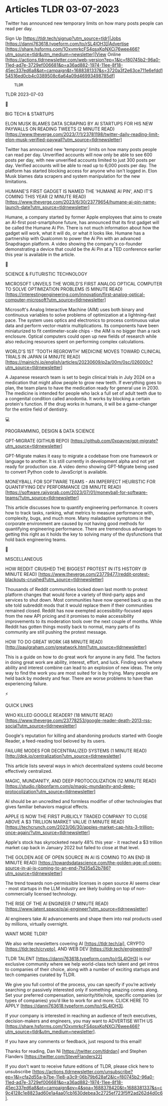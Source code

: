 # Articles TLDR 03-07-2023

Twitter has announced new temporary limits on how many posts people
can read per day.  

Sign Up [https://tldr.tech/signup?utm_source=tldr]|Jobs
[https://danni763618.typeform.com/to/rSL4lOH3]|Advertise
[https://share.hsforms.com/1OxvmrkcFS4qsxKpNXCi76wee466?utm_source=tldr&utm_medium=newsletter]|View
Online
[https://actions.tldrnewsletter.com/web-version?ep=1&lc=f80745b2-96a0-11ed-ad7e-3729ef006681&p=a36ad882-1974-11ee-8f18-45ec337ed6a8&pt=campaign&t=1688381337&s=3720a3f2e63ce711e6efdd154516ed0cb4c0389508c6a64a09d46993498785df]


		TLDR 

TLDR 2023-07-03

📱 

BIG TECH & STARTUPS

ELON MUSK BLAMES DATA SCRAPING BY AI STARTUPS FOR HIS NEW PAYWALLS ON
READING TWEETS (2 MINUTE READ)
[https://www.theverge.com/2023/7/1/23781198/twitter-daily-reading-limit-elon-musk-verified-paywall?utm_source=tldrnewsletter]

Twitter has announced new 'temporary' limits on how many posts people
can read per day. Unverified accounts will now only be able to see 600
posts per day, with new unverified accounts limited to just 300 posts
per day. Verified accounts will be able to read up to 6,000 posts per
day. The platform has started blocking access for anyone who isn't
logged in. Elon Musk blames data scrapers and system manipulation for
the new limitations. 

HUMANE'S FIRST GADGET IS NAMED THE 'HUMANE AI PIN', AND IT'S COMING
THIS YEAR (2 MINUTE READ)
[https://www.theverge.com/2023/6/30/23779654/humane-ai-pin-name-launch-date?utm_source=tldrnewsletter]

Humane, a company started by former Apple employees that aims to
create an AI-first post-smartphone future, has announced that its
first gadget will be called the Humane Ai Pin. There is not much
information about how the gadget will work, what it will do, or what
it looks like. Humane has a partnership with Qualcomm to power the Ai
Pin with an advanced Snapdragon platform. A video showing the
company's co-founder demonstrating a device that could be the Ai Pin
at a TED conference earlier this year is available in the article. 

🚀 

SCIENCE & FUTURISTIC TECHNOLOGY

MICROSOFT UNVEILS THE WORLD'S FIRST ANALOG OPTICAL COMPUTER TO SOLVE
OPTIMIZATION PROBLEMS (5 MINUTE READ)
[https://interestingengineering.com/innovation/first-analog-optical-computer-microsoft?utm_source=tldrnewsletter]

Microsoft's Analog Interactive Machine (AIM) uses both binary and
continuous variables to solve problems of optimization at a
lightning-fast pace. The system uses optics and electronics to process
continuous value data and perform vector-matrix multiplications. Its
components have been miniaturized to fit centimeter-scale chips - the
AIM is no bigger than a rack enclosure. Optical computers could open
up new fields of research while also reducing resources spent on
performing complex calculations. 

WORLD'S 1ST 'TOOTH REGROWTH' MEDICINE MOVES TOWARD CLINICAL TRIALS IN
JAPAN (4 MINUTE READ)
[https://mainichi.jp/english/articles/20230609/p2a/00m/0sc/026000c?utm_source=tldrnewsletter]

A Japanese research team is set to begin clinical trials in July 2024
on a medication that might allow people to grow new teeth. If
everything goes to plan, the team plans to have the medication ready
for general use in 2030. The medicine is intended for people who lack
a full set of adult teeth due to a congenital condition called
anodontia. It works by blocking a certain protein's function. If the
drug works in humans, it will be a game-changer for the entire field
of dentistry. 

💻 

PROGRAMMING, DESIGN & DATA SCIENCE

GPT-MIGRATE (GITHUB REPO)
[https://github.com/0xpayne/gpt-migrate?utm_source=tldrnewsletter]

GPT-Migrate makes it easy to migrate a codebase from one framework or
language to another. It is still currently in development alpha and
not yet ready for production use. A video demo showing GPT-Migrate
being used to convert Python code to JavaScript is available. 

MONEYBALL FOR SOFTWARE TEAMS - AN IMPERFECT HEURISTIC FOR QUANTIFYING
DEV PERFORMANCE (28 MINUTE READ)
[https://software.rajivprab.com/2023/07/01/moneyball-for-software-teams/?utm_source=tldrnewsletter]

This article discusses how to quantify engineering performance. It
covers how to track tasks, ranking, what metrics to measure
performance with, complexity, bugs, and much more. Many maladaptive
symptoms in the corporate environment are caused by not having good
methods for quantifying engineering performance. There are tremendous
advantages to getting this right as it holds the key to solving many
of the dysfunctions that hold back engineering teams. 

🎁 

MISCELLANEOUS

HOW REDDIT CRUSHED THE BIGGEST PROTEST IN ITS HISTORY (9 MINUTE READ)
[https://www.theverge.com/23779477/reddit-protest-blackouts-crushed?utm_source=tldrnewsletter]

Thousands of Reddit communities locked down last month to protest
platform changes that would force a variety of third-party apps and
services to shut down. Most communities have now opened back up as the
site told subreddit mods that it would replace them if their
communities remained closed. Reddit has now exempted
accessibility-focused apps from the new API pricing and it promises to
make accessibility improvements to its moderation tools over the next
couple of months. While Reddit has gotten things mostly back to
normal, many parts of its community are still pushing the protest
message. 

HOW TO DO GREAT WORK (48 MINUTE READ)
[http://paulgraham.com/greatwork.html?utm_source=tldrnewsletter]

This is a guide on how to do great work for anyone in any field. The
factors in doing great work are ability, interest, effort, and luck.
Finding work where ability and interest combine can lead to an
explosion of new ideas. The only way to find the work you are most
suited for is by trying. Many people are held back by modesty and
fear. There are worse problems to have than experiencing failure. 

⚡ 

QUICK LINKS

WHO KILLED GOOGLE READER? (18 MINUTE READ)
[https://www.theverge.com/23778253/google-reader-death-2013-rss-social?utm_source=tldrnewsletter]

Google's reputation for killing and abandoning products started with
Google Reader, a feed-reading tool beloved by its users. 

FAILURE MODES FOR DECENTRALIZED SYSTEMS (1 MINUTE READ)
[http://dpk.io/centralization?utm_source=tldrnewsletter]

This article lists several ways in which decentralized systems could
become effectively centralized. 

MAGIC, MUNDANITY, AND DEEP PROTOCOLIZATION (12 MINUTE READ)
[https://studio.ribbonfarm.com/p/magic-mundanity-and-deep-protocolization?utm_source=tldrnewsletter]

AI should be an uncredited and formless modifier of other technologies
that gives familiar behaviors magical effects. 

APPLE IS NOW THE FIRST PUBLICLY TRADED COMPANY TO CLOSE ABOVE A $3
TRILLION MARKET VALUE (1 MINUTE READ)
[https://techcrunch.com/2023/06/30/apples-market-cap-hits-3-trillion-once-again/?utm_source=tldrnewsletter]

Apple's stock has skyrocketed nearly 48% this year - it reached a $3
trillion market cap back in January 2022 but failed to close at that
level. 

THE GOLDEN AGE OF OPEN SOURCE IN AI IS COMING TO AN END (8 MINUTE
READ)
[https://towardsdatascience.com/the-golden-age-of-open-source-in-ai-is-coming-to-an-end-7fd35a52b786?utm_source=tldrnewsletter]

The trend towards non-permissible licenses in open source AI seems
clear - most startups in the LLM industry are likely building on top
of non-commercially licensed technology. 

THE RISE OF THE AI ENGINEER (7 MINUTE READ)
[https://www.latent.space/p/ai-engineer?utm_source=tldrnewsletter]

AI engineers take AI advancements and shape them into real products
used by millions, virtually overnight. 

WANT MORE TLDR?

We also write newsletters covering AI [https://tldr.tech/ai], CRYPTO
[https://tldr.tech/crypto], AND WEB DEV
[https://tldr.tech/engineering]!

TLDR TALENT [https://danni763618.typeform.com/to/rSL4lOH3] is our
exclusive community where we help world-class tech talent and get
intros to companies of their choice, along with a number of exciting
startups and tech companies curated by TLDR.

We give you full control of the process, you can specify if you’re
actively searching or passively interested only if something amazing
comes along. Set your preferred compensation, seniority/title/role,
specific companies (or types of companies) you’d like to work for
and more. CLICK HERE TO APPLY
[https://danni763618.typeform.com/to/rSL4lOH3].

If your company is interested in reaching an audience of tech
executives, decision-makers and engineers, you may want to ADVERTISE
WITH US
[https://share.hsforms.com/1OxvmrkcFS4qsxKpNXCi76wee466?utm_source=tldr&utm_medium=newsletter].


If you have any comments or feedback, just respond to this email! 

Thanks for reading, 
Dan Ni [https://twitter.com/tldrdan] and Stephen Flanders
[https://twitter.com/SteveFlanders22] 

If you don't want to receive future editions of TLDR, please click
here to unsubscribe
[https://actions.tldrnewsletter.com/unsubscribe?ep=1&l=cfa2d55a-b7be-11e8-a3c9-06b79b628af2&lc=f80745b2-96a0-11ed-ad7e-3729ef006681&p=a36ad882-1974-11ee-8f18-45ec337ed6a8&pt=campaign&pv=4&spa=1688378420&t=1688381337&s=c9c4128c1e8823ad60e1a4aa01cb1630debea3c2725ef723f5ff2ad262d4d0c6].
